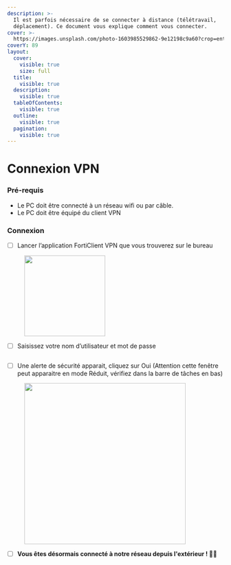 ```yaml
---
description: >-
  Il est parfois nécessaire de se connecter à distance (télétravail,
  déplacement). Ce document vous explique comment vous connecter.
cover: >-
  https://images.unsplash.com/photo-1603985529862-9e12198c9a60?crop=entropy&cs=srgb&fm=jpg&ixid=M3wxOTcwMjR8MHwxfHNlYXJjaHwyfHxWUE58ZW58MHx8fHwxNzIzMTkxMTQ5fDA&ixlib=rb-4.0.3&q=85
coverY: 89
layout:
  cover:
    visible: true
    size: full
  title:
    visible: true
  description:
    visible: true
  tableOfContents:
    visible: true
  outline:
    visible: true
  pagination:
    visible: true
---
```


# Connexion VPN

### Pré-requis

* Le PC doit être connecté à un réseau wifi ou par câble.
* Le PC doit être équipé du client VPN&#x20;



### Connexion

* [ ] Lancer l’application FortiClient VPN que vous trouverez sur le bureau&#x20;

<figure><img src="https://images.sftcdn.net/images/t_app-icon-m/p/87f45a9e-96d4-11e6-b8fa-00163ec9f5fa/1944140565/fortinet-icon.png" alt="" width="188"><figcaption></figcaption></figure>



* [ ] Saisissez votre nom d’utilisateur et mot de passe

<figure><img src="../.gitbook/assets/Capture d&#x27;écran 2024-08-02 155147.png" alt=""><figcaption></figcaption></figure>



* [ ] Une alerte de sécurité apparait, cliquez sur Oui (Attention cette fenêtre peut apparaitre en mode Réduit, vérifiez dans la barre de tâches en bas)

<figure><img src="https://i.imgur.com/hKW1Jh0.png" alt="" width="375"><figcaption></figcaption></figure>

* [ ] **Vous êtes désormais connecté à notre réseau depuis l'extérieur ! 🥳🥳**


